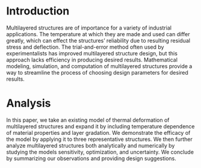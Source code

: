 # Introduction
Multilayered structures are of importance for a variety of industrial applications. The temperature at which they are made and used can differ greatly, which can effect the structures’ reliability due to resulting residual stress and deflection. The trial-and-error method often used by experimentalists has improved multilayered structure design, but this approach lacks efficiency in producing desired results. Mathematical modeling, simulation, and computation of multilayered structures provide a way to streamline the process of choosing
design parameters for desired results. 

# Analysis
In this paper, we take an existing model of thermal deformation of multilayered structures and expand it by including temperature dependence of material properties and layer gradation. We demonstrate the efficacy of the model by applying it to three representative structures. We then further analyze multilayered structures both analytically and numerically by studying the models sensitivity,
optimization, and uncertainty. We conclude by summarizing our observations and providing design suggestions.
